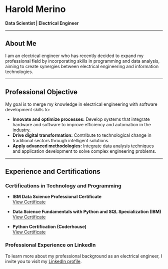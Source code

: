 # Harold Merino
**Data Scientist | Electrical Engineer**

---

## About Me

I am an electrical engineer who has recently decided to expand my professional field by incorporating skills in programming and data analysis, aiming to create synergies between electrical engineering and information technologies.

---

## Professional Objective

My goal is to merge my knowledge in electrical engineering with software development skills to:

- **Innovate and optimize processes:** Develop systems that integrate hardware and software to improve efficiency and automation in the industry.
- **Drive digital transformation:** Contribute to technological change in traditional sectors through intelligent solutions.
- **Apply advanced methodologies:** Integrate data analysis techniques and application development to solve complex engineering problems.

---

## Experience and Certifications

### Certifications in Technology and Programming

- **IBM Data Science Professional Certificate**  
  [View Certificate](https://www.coursera.org/account/accomplishments/professional-cert/U8MVJW2C4LPR)

- **Data Science Fundamentals with Python and SQL Specialization (IBM)**  
  [View Certificate](https://www.coursera.org/account/accomplishments/specialization/SICF8062H2PE)

- **Python Certification (Coderhouse)**  
  [View Certificate](https://pub.coderhouse.com/legacy-certificates/6565f067606e1023bfec3606?lang)

### Professional Experience on LinkedIn

To learn more about my professional background as an electrical engineer, I invite you to visit my [LinkedIn profile](https://www.linkedin.com/in/harold-merino-silva-6492a3149).


<!--
## Hi there 👋
**harmeris/harmeris** is a ✨ _special_ ✨ repository because its `README.md` (this file) appears on your GitHub profile.

Here are some ideas to get you started:

- 🔭 I’m currently working on ...
- 🌱 I’m currently learning ...
- 👯 I’m looking to collaborate on ...
- 🤔 I’m looking for help with ...
- 💬 Ask me about ...
- 📫 How to reach me: ...
- 😄 Pronouns: ...
- ⚡ Fun fact: ...
-->
